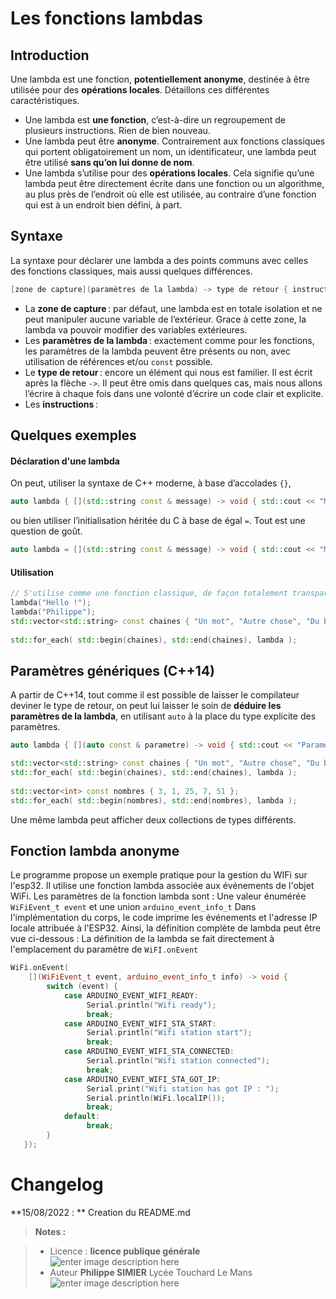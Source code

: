 ﻿# Les fonctions lambdas


## Introduction
Une lambda est une fonction,  **potentiellement anonyme**, destinée à être utilisée pour des  **opérations locales**. Détaillons ces différentes caractéristiques.

-   Une lambda est  **une fonction**, c’est-à-dire un regroupement de plusieurs instructions. Rien de bien nouveau.
-   Une lambda peut être  **anonyme**. Contrairement aux fonctions classiques qui portent obligatoirement un nom, un identificateur, une lambda peut être utilisé  **sans qu’on lui donne de nom**.
-   Une lambda s’utilise pour des  **opérations locales**. Cela signifie qu’une lambda peut être directement écrite dans une fonction ou un algorithme, au plus près de l’endroit où elle est utilisée, au contraire d’une fonction qui est à un endroit bien défini, à part.

## Syntaxe

La syntaxe pour déclarer une lambda a des points communs avec celles des fonctions classiques, mais aussi quelques différences. 

```c++
[zone de capture](paramètres de la lambda) -> type de retour { instructions }

```

-   La  **zone de capture** : par défaut, une lambda est en totale isolation et ne peut manipuler aucune variable de l’extérieur. Grace à cette zone, la lambda va pouvoir modifier des variables extérieures.
-   Les  **paramètres de la lambda** : exactement comme pour les fonctions, les paramètres de la lambda peuvent être présents ou non, avec utilisation de références et/ou  `const`  possible.
-   Le  **type de retour** : encore un élément qui nous est familier. Il est écrit après la flèche  `->`. Il peut être omis dans quelques cas, mais nous allons l’écrire à chaque fois dans une volonté d’écrire un code clair et explicite.
-   Les  **instructions** : 

## Quelques exemples 

#### Déclaration d'une lambda
On peut,  utiliser la syntaxe de C++ moderne, à base d’accolades `{}`, 
```cpp
auto lambda { [](std::string const & message) -> void { std::cout << "Message reçu : " << message << std::endl; }};
```
ou bien utiliser l’initialisation héritée du C à base de égal `=`. Tout est une question de goût.
```cpp
auto lambda = [](std::string const & message) -> void { std::cout << "Message reçu : " << message << std::endl; };
```
#### Utilisation
```cpp
// S'utilise comme une fonction classique, de façon totalement transparente.
lambda("Hello !");
lambda("Philippe");
std::vector<std::string> const chaines { "Un mot", "Autre chose", "Du blabla", "Du texe", "Des lettres" };
    
std::for_each( std::begin(chaines), std::end(chaines), lambda );
```
##  Paramètres génériques (C++14)

A partir de C++14, tout comme il est possible de laisser le compilateur deviner le type de retour, on peut lui laisser le soin de **déduire les paramètres de la lambda**, en utilisant `auto` à la place du type explicite des paramètres.
```cpp
auto lambda { [](auto const & parametre) -> void { std::cout << "Paramètre reçu : " << parametre << std::endl; }};

std::vector<std::string> const chaines { "Un mot", "Autre chose", "Du blabla", "Du texe", "Des lettres" };
std::for_each( std::begin(chaines), std::end(chaines), lambda );
    
std::vector<int> const nombres { 3, 1, 25, 7, 51 };
std::for_each( std::begin(nombres), std::end(nombres), lambda );
```
Une même lambda peut afficher deux collections de types différents.

## Fonction lambda anonyme 

Le programme propose un exemple pratique pour la gestion du WIFi sur l'esp32. Il utilise une fonction lambda associée aux  événements de l'objet WiFi.
Les paramètres de la fonction lambda sont : Une valeur énumérée `WiFiEvent_t event`
et une union `arduino_event_info_t`
Dans l'implémentation du corps, le code imprime les événements et l'adresse IP locale attribuée à l'ESP32.  Ainsi, la définition complète de lambda peut être vue ci-dessous :
La définition de la lambda se fait directement à l'emplacement du paramètre de `WiFI.onEvent`
```cpp
WiFi.onEvent(
    [](WiFiEvent_t event, arduino_event_info_t info) -> void {
        switch (event) {
            case ARDUINO_EVENT_WIFI_READY:
                 Serial.println("Wifi ready");
                 break;
            case ARDUINO_EVENT_WIFI_STA_START:
                 Serial.println("Wifi station start");
                 break;
            case ARDUINO_EVENT_WIFI_STA_CONNECTED:
                 Serial.println("Wifi station connected");
                 break;
            case ARDUINO_EVENT_WIFI_STA_GOT_IP:
                 Serial.print("Wifi station has got IP : ");
                 Serial.println(WiFi.localIP());
                 break;
            default:
                 break;
        }
   });
```
# Changelog

**15/08/2022 : ** Creation du README.md 

> **Notes :**


> - Licence : **licence publique générale** ![enter image description here](https://img.shields.io/badge/licence-GPL-green.svg)
> - Auteur **Philippe SIMIER** Lycée Touchard Le Mans
>  ![enter image description here](https://img.shields.io/badge/built-passing-green.svg)
<!-- TOOLBOX 

Génération des badges : https://shields.io/
Génération de ce fichier : https://stackedit.io/editor#


